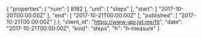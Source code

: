 {
  "properties": {
    "num": [
      8182
    ],
    "unit": [
      "steps"
    ],
    "start": [
      "2017-10-20T00:00:00Z"
    ],
    "end": [
      "2017-10-21T00:00:00Z"
    ],
    "published": [
      "2017-10-21T00:00:00Z"
    ]
  },
  "client_id": "https://www-api.jvt.me/fit",
  "date": "2017-10-21T00:00:00Z",
  "kind": "steps",
  "h": "h-measure"
}
